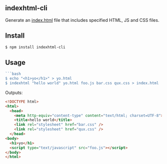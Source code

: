 ## indexhtml-cli

Generate an [index.html](http://github.com/azer/indexhtml) file that includes specified HTML, JS and CSS files.

## Install

```bash
$ npm install indexhtml-cli
```

## Usage

```js
```bash
$ echo "<h1>yo</h1>" > yo.html
$ indexhtml "hello world" yo.html foo.js bar.css qux.css > index.html
```

Outputs:

```html
<!DOCTYPE html>
<html>
  <head>
    <meta http-equiv="content-type" content="text/html; charset=UTF-8">
    <title>hello world</title>
    <link rel="stylesheet" href="bar.css" />
    <link rel="stylesheet" href="qux.css" />
  </head>
<body>
  <h1>yo</h1>
  <script type="text/javascript" src="foo.js"></script>
</body>
</html>
```
```
